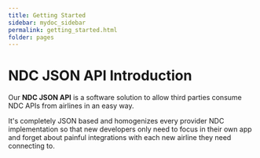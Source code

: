 ```yaml
---
title: Getting Started
sidebar: mydoc_sidebar
permalink: getting_started.html
folder: pages
---
```


# NDC JSON API Introduction

Our **NDC JSON API** is a software solution to allow third parties consume NDC APIs from airlines in an easy way.

It's completely JSON based and homogenizes every provider NDC implementation so that new developers only need to focus in their own app and forget about painful integrations with each new airline they need connecting to.
